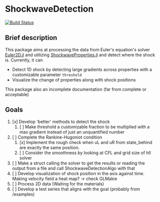 # ShockwaveDetection

[![Build Status](https://github.com/warisa-r/ShockwaveDetection.jl/actions/workflows/CI.yml/badge.svg?branch=main)](https://github.com/warisa-r/ShockwaveDetection.jl/actions/workflows/CI.yml?query=branch%3Amain)


## Brief description

This package aims at processing the data from Euler's equation's solver [Euler2D.jl](https://github.com/STCE-at-RWTH/ShockwaveProperties.jl) and utilizing [ShockwaveProperties.jl](https://github.com/STCE-at-RWTH/ShockwaveProperties.jl) and detect where the shock is.
Currently, it can
- Detect 1D shock by detecting large gradients across properties with a customizable parameter `threshold`
- Visualize the change of properties along with shock positions

This package also an incomplete documentation (far from complete or acceptable)

## Goals
1. [x] Develop 'better' methods to detect the shock
   1. [ ] Make threshold a customizable fraction to be multiplied with a max gradient instead of just an unquantified number
2. [ ] Complete the Rankine-Hugoniot condition
    1. [x] Implement the rough check when uL and uR from state_behind are exactly the same position.
    2. [ ] Consider the smoothness by looking at CFL and grid size of hll solver 
3. [ ] Make a struct calling the solver to get the results or reading the output from a file and call ShockwaveDetectionAlgo with that
4. [ ] Develop visualization of shock position in the axis against time. Making velocity field a heat map? -> check GLMakie
5. [ ] Process 2D data (Waiting for the materials)
6. [ ] Develop a test series that aligns with the goal (probably from /examples)
